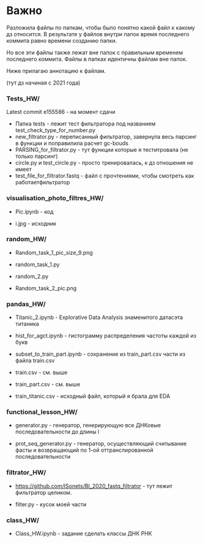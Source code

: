 # Важно

Разложила файлы по папкам, чтобы было понятно какой файл к какому дз относится. В результате у файлов внутри папок время последнего коммита равно времени созданию папки.

Но все эти файлы также лежат вне папок с правильным временем последнего коммита. Файлы в папках идентичны файлам вне папок.

Ниже прилагаю аннотацию к файлам.

(тут дз начиная с 2021 года)

### Tests_HW/
Latest commit e155586 - на момент сдачи

* Папка tests - лежит тест фильтратора под названием test_check_type_for_number.py 
* new_filtrator.py - переписанный фильтратор, завернула весь парсинг в функции и поправилила расчет gc-bouds
* PARSING_for_filtrator.py - тут функции которые я теститровала (не только парсинг)
* circle.py и test_circle.py - просто тренировалась, к дз отношения не имеет
* test_file_for_filtrator.fastq - файл с прочтениями, чтобы смотреть как работаетфильтратор

### visualisation_photo_filtres_HW/

* Pic.ipynb - код

* i.jpg - исходник


### random_HW/

* Random_task_1_pic_size_9.png

* random_task_1.py

* random_2.py

* Random_task_2_pic.png

### pandas_HW/

* Titanic_2.ipynb - Explorative Data Analysis знаменитого датасэта титаника

* hist_for_agct.ipynb - гистограмму распределения частоты каждой из букв

* subset_to_train_part.ipynb - сохранение из train_part.csv части из файла train.csv

* train.csv - см. выше

* train_part.csv - см. выше

* train_titanic.csv - исходный файл, который я брала для EDA

### functional_lesson_HW/

* generator.py - генератор, генерирующую все ДНКовые последовательности до длины l

* prot_seq_generator.py - генератор, осуществляющий считывание фасты и возвращающий по 1-ой оттранслированной последовательности

### filtrator_HW/

* https://github.com/ISonets/BI_2020_fastq_filtrator - тут лежит фильтратор целиком.

* filter.py - кусок моей части

### class_HW/

* Class_HW.ipynb - задание сделать классы ДНК РНК
